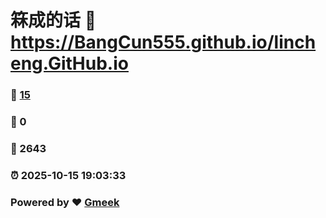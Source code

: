 # 箖成的话 :link: https://BangCun555.github.io/lincheng.GitHub.io 
### :page_facing_up: [15](https://BangCun555.github.io/lincheng.GitHub.io/tag.html) 
### :speech_balloon: 0 
### :hibiscus: 2643 
### :alarm_clock: 2025-10-15 19:03:33 
### Powered by :heart: [Gmeek](https://github.com/Meekdai/Gmeek)
